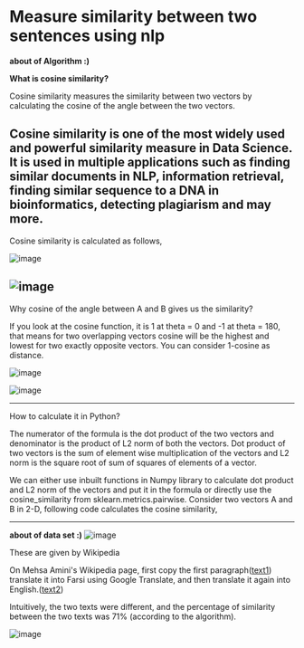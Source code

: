 # Measure similarity between two sentences using nlp

**about of Algorithm :)**

**What is cosine similarity?**

Cosine similarity measures the similarity between two vectors by calculating the cosine of the angle between the two vectors.

Cosine similarity is one of the most widely used and powerful similarity measure in Data Science. It is used in multiple applications such as finding similar documents in NLP, information retrieval, finding similar sequence to a DNA in bioinformatics, detecting plagiarism and may more.
---
Cosine similarity is calculated as follows,


![image](https://user-images.githubusercontent.com/89921883/222828696-34e16e00-1a7d-4d5f-8bb5-46b910e6d699.png)


![image](https://user-images.githubusercontent.com/89921883/222828617-2d8fcbe1-d733-4b81-96bf-9052ffc7005f.png)
---

Why cosine of the angle between A and B gives us the similarity?

If you look at the cosine function, it is 1 at theta = 0 and -1 at theta = 180, that means for two overlapping vectors cosine will be the highest and lowest for two exactly opposite vectors. You can consider 1-cosine as distance.


![image](https://user-images.githubusercontent.com/89921883/222829259-e4bb4b5a-1725-4dc8-9490-159f42e12a64.png)

![image](https://user-images.githubusercontent.com/89921883/222829194-dabc4f9b-9ac7-44e4-a397-739ed2c45400.png)


---

How to calculate it in Python?

The numerator of the formula is the dot product of the two vectors and denominator is the product of L2 norm of both the vectors. Dot product of two vectors is the sum of element wise multiplication of the vectors and L2 norm is the square root of sum of squares of elements of a vector.

We can either use inbuilt functions in Numpy library to calculate dot product and L2 norm of the vectors and put it in the formula or directly use the cosine_similarity from sklearn.metrics.pairwise. Consider two vectors A and B in 2-D, following code calculates the cosine similarity,



---------------------------------------------------



**about of data set :)**
![image](https://user-images.githubusercontent.com/89921883/224299236-ab11fe15-8006-4272-bd84-f0be24436061.png)

These are given by Wikipedia 

On Mehsa Amini's Wikipedia page, first copy the first paragraph([text1](https://github.com/parvvaresh))
translate it into Farsi using Google Translate, and then translate it again into English.([text2](https://github.com/parvvaresh))

Intuitively, the two texts were different, and the percentage of similarity between the two texts was 71% (according to the algorithm).



![image](https://user-images.githubusercontent.com/89921883/224300881-47e5768e-ce91-4368-b410-d5e0f6b18366.png)
